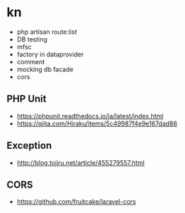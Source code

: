 # kn

- php artisan route:list 
- DB testing
- mfsc
- factory in dataprovider
- comment
- mocking db facade
- cors

## PHP Unit

- https://phpunit.readthedocs.io/ja/latest/index.html
- https://qiita.com/Hiraku/items/5c49987f4e9e167dad86

## Exception

- http://blog.tojiru.net/article/455279557.html

## CORS

- https://github.com/fruitcake/laravel-cors
